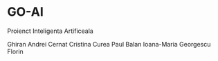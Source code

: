 # GO-AI
Proienct Inteligenta Artificeala

Ghiran Andrei
Cernat Cristina
Curea Paul
Balan Ioana-Maria
Georgescu Florin

